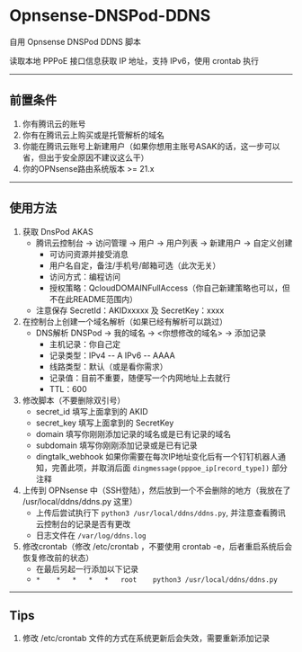# Opnsense-DNSPod-DDNS
自用 Opnsense DNSPod DDNS 脚本

读取本地 PPPoE 接口信息获取 IP 地址，支持 IPv6，使用 crontab 执行

---
## 前置条件
1. 你有腾讯云的账号
2. 你有在腾讯云上购买或是托管解析的域名
3. 你能在腾讯云账号上新建用户（如果你想用主账号ASAK的话，这一步可以省，但出于安全原因不建议这么干）
4. 你的OPNsense路由系统版本 >= 21.x

---
## 使用方法
1. 获取 DnsPod AKAS
    - 腾讯云控制台 -> 访问管理 -> 用户 -> 用户列表 -> 新建用户 -> 自定义创建
      - 可访问资源并接受消息
      - 用户名自定，备注/手机号/邮箱可选（此次无关）
      - 访问方式：编程访问
      - 授权策略：QcloudDOMAINFullAccess（你自己新建策略也可以，但不在此README范围内）
    - 注意保存 SecretId：AKIDxxxxx 及 SecretKey：xxxx
2. 在控制台上创建一个域名解析（如果已经有解析可以跳过）
    - DNS解析 DNSPod -> 我的域名 -> <你想修改的域名> -> 添加记录
      - 主机记录：你自己定
      - 记录类型：IPv4 -- A    IPv6 -- AAAA
      - 线路类型：默认（或是看你需求）
      - 记录值：目前不重要，随便写一个内网地址上去就行
      - TTL：600
3. 修改脚本（不要删除双引号）
    - secret_id 填写上面拿到的 AKID
    - secret_key 填写上面拿到的 SecretKey
    - domain 填写你刚刚添加记录的域名或是已有记录的域名
    - subdomain 填写你刚刚添加记录或是已有记录
    - dingtalk_webhook 如果你需要在每次IP地址变化后有一个钉钉机器人通知，完善此项，并取消后面 `dingmessage(pppoe_ip[record_type])` 部分注释
4. 上传到 OPNsense 中（SSH登陆），然后放到一个不会删除的地方（我放在了 /usr/local/ddns/ddns.py 这里）
    - 上传后尝试执行下 `python3 /usr/local/ddns/ddns.py`, 并注意查看腾讯云控制台的记录是否有更改
    - 日志文件在 `/var/log/ddns.log`
5. 修改crontab（修改 /etc/crontab ，不要使用 crontab -e，后者重启系统后会恢复修改前的状态）
    - 在最后另起一行添加以下记录
    - `*	*	*	*	*	root	python3 /usr/local/ddns/ddns.py`

---
## Tips
1. 修改 /etc/crontab 文件的方式在系统更新后会失效，需要重新添加记录

